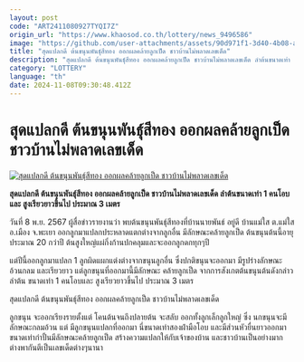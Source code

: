 ```yaml
---
layout: post
code: "ART2411080927TYQI7Z"
origin_url: "https://www.khaosod.co.th/lottery/news_9496586"
image: "https://github.com/user-attachments/assets/90d971f1-3d40-4b08-a4e0-92857b7dca01"
title: "สุดแปลกดี ต้นขนุนพันธุ์สีทอง ออกผลคล้ายลูกเป็ด ชาวบ้านไม่พลาดเลขเด็ด"
description: "สุดแปลกดี ต้นขนุนพันธุ์สีทอง ออกผลคล้ายลูกเป็ด ชาวบ้านไม่พลาดเลขเด็ด ลำต้นขนาดเท่า 1 คนโอบและ สูงเรียวยาวขึ้นไป ประมาณ 3 เมตร"
category: "LOTTERY"
language: "th"
date: 2024-11-08T09:30:48.412Z
---
```


# สุดแปลกดี ต้นขนุนพันธุ์สีทอง ออกผลคล้ายลูกเป็ด ชาวบ้านไม่พลาดเลขเด็ด

[![สุดแปลกดี ต้นขนุนพันธุ์สีทอง ออกผลคล้ายลูกเป็ด ชาวบ้านไม่พลาดเลขเด็ด](https://www.khaosod.co.th/wpapp/uploads/2024/11/duck3.jpg "สุดแปลกดี ต้นขนุนพันธุ์สีทอง ออกผลคล้ายลูกเป็ด ชาวบ้านไม่พลาดเลขเด็ด")](https://www.khaosod.co.th/wpapp/uploads/2024/11/duck3.jpg)

**สุดแปลกดี ต้นขนุนพันธุ์สีทอง ออกผลคล้ายลูกเป็ด ชาวบ้านไม่พลาดเลขเด็ด ลำต้นขนาดเท่า 1 คนโอบและ สูงเรียวยาวขึ้นไป ประมาณ 3 เมตร**

วันที่ 8 พ.ย. 2567 ผู้สื่อข่าวรายงานว่า พบต้นขนุนพันธุ์สีทองที่บ้านนายพันธ์ อยู่ดี บ้านแม่ใส ต.แม่ใส อ.เมือง จ.พะเยา ออกลูกมาแปลกประหลาดแตกต่างจากลูกอื่น มีลักษณะคล้ายลูกเป็ด ต้นขนุนต้นนี้อายุประมาณ 20 กว่าปี ต้นสูงใหญ่แผ่กิ่งก้านปกคลุมและจะออกลูกดกทุกๆปี



แต่ปีนี้ออกลูกมาแปลก 1 ลูกผิดแผกแต่งต่างจากขนุนลูกอื่น ซึ่งปกติขนุนจะออกมา มีรูปร่างลักษณะ อ้วนกลม และเรียวยาว แต่ลูกขนุนที่ออกมานี้มีลักษณะ คล้ายลูกเป็ด จากการสังเกตต้นขนุนต้นดังกล่าว ลำต้น ขนาดเท่า 1 คนโอบและ สูงเรียวยาวขึ้นไป ประมาณ 3 เมตร

สุดแปลกดี ต้นขนุนพันธุ์สีทอง ออกผลคล้ายลูกเป็ด ชาวบ้านไม่พลาดเลขเด็ด

ลูกขนุน จะออกเรียงรายตั้งแต่ โคนต้นจนถึงปลายต้น จะสลับ ออกทั้งลูกเล็กลูกใหญ่ ซึ่ง นกขนุนจะมีลักษณะกลมอ้วน แต่ มีลูกขนุนแปลกที่ออกมา นี่ขนาดเท่าสองฝ่ามือโอบ และมีส่วนหัวยื่นยาวออกมาขนาดเท่ากำปั้นมีลักษณะคล้ายลูกเป็ด สร้างความแปลกให้กับเจ้าของบ้าน และชาวบ้านเป็นอย่างมาก ต่างพากันตีเป็นเลขเด็ดต่างๆนานา

